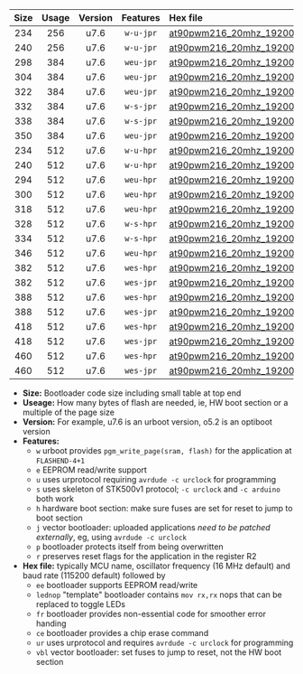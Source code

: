 |Size|Usage|Version|Features|Hex file|
|:-:|:-:|:-:|:-:|:--|
|234|256|u7.6|`w-u-jpr`|[at90pwm216_20mhz_19200bps_ur_vbl.hex](https://raw.githubusercontent.com/stefanrueger/urboot/main//at90pwm216_20mhz_19200bps_ur_vbl.hex)|
|240|256|u7.6|`w-u-jpr`|[at90pwm216_20mhz_19200bps_lednop_ur_vbl.hex](https://raw.githubusercontent.com/stefanrueger/urboot/main//at90pwm216_20mhz_19200bps_lednop_ur_vbl.hex)|
|298|384|u7.6|`weu-jpr`|[at90pwm216_20mhz_19200bps_ee_ur_vbl.hex](https://raw.githubusercontent.com/stefanrueger/urboot/main//at90pwm216_20mhz_19200bps_ee_ur_vbl.hex)|
|304|384|u7.6|`weu-jpr`|[at90pwm216_20mhz_19200bps_ee_lednop_ur_vbl.hex](https://raw.githubusercontent.com/stefanrueger/urboot/main//at90pwm216_20mhz_19200bps_ee_lednop_ur_vbl.hex)|
|322|384|u7.6|`weu-jpr`|[at90pwm216_20mhz_19200bps_ee_lednop_fr_ur_vbl.hex](https://raw.githubusercontent.com/stefanrueger/urboot/main//at90pwm216_20mhz_19200bps_ee_lednop_fr_ur_vbl.hex)|
|332|384|u7.6|`w-s-jpr`|[at90pwm216_20mhz_19200bps_vbl.hex](https://raw.githubusercontent.com/stefanrueger/urboot/main//at90pwm216_20mhz_19200bps_vbl.hex)|
|338|384|u7.6|`w-s-jpr`|[at90pwm216_20mhz_19200bps_lednop_vbl.hex](https://raw.githubusercontent.com/stefanrueger/urboot/main//at90pwm216_20mhz_19200bps_lednop_vbl.hex)|
|350|384|u7.6|`weu-jpr`|[at90pwm216_20mhz_19200bps_ee_lednop_fr_ce_ur_vbl.hex](https://raw.githubusercontent.com/stefanrueger/urboot/main//at90pwm216_20mhz_19200bps_ee_lednop_fr_ce_ur_vbl.hex)|
|234|512|u7.6|`w-u-hpr`|[at90pwm216_20mhz_19200bps_ur.hex](https://raw.githubusercontent.com/stefanrueger/urboot/main//at90pwm216_20mhz_19200bps_ur.hex)|
|240|512|u7.6|`w-u-hpr`|[at90pwm216_20mhz_19200bps_lednop_ur.hex](https://raw.githubusercontent.com/stefanrueger/urboot/main//at90pwm216_20mhz_19200bps_lednop_ur.hex)|
|294|512|u7.6|`weu-hpr`|[at90pwm216_20mhz_19200bps_ee_ur.hex](https://raw.githubusercontent.com/stefanrueger/urboot/main//at90pwm216_20mhz_19200bps_ee_ur.hex)|
|300|512|u7.6|`weu-hpr`|[at90pwm216_20mhz_19200bps_ee_lednop_ur.hex](https://raw.githubusercontent.com/stefanrueger/urboot/main//at90pwm216_20mhz_19200bps_ee_lednop_ur.hex)|
|318|512|u7.6|`weu-hpr`|[at90pwm216_20mhz_19200bps_ee_lednop_fr_ur.hex](https://raw.githubusercontent.com/stefanrueger/urboot/main//at90pwm216_20mhz_19200bps_ee_lednop_fr_ur.hex)|
|328|512|u7.6|`w-s-hpr`|[at90pwm216_20mhz_19200bps.hex](https://raw.githubusercontent.com/stefanrueger/urboot/main//at90pwm216_20mhz_19200bps.hex)|
|334|512|u7.6|`w-s-hpr`|[at90pwm216_20mhz_19200bps_lednop.hex](https://raw.githubusercontent.com/stefanrueger/urboot/main//at90pwm216_20mhz_19200bps_lednop.hex)|
|346|512|u7.6|`weu-hpr`|[at90pwm216_20mhz_19200bps_ee_lednop_fr_ce_ur.hex](https://raw.githubusercontent.com/stefanrueger/urboot/main//at90pwm216_20mhz_19200bps_ee_lednop_fr_ce_ur.hex)|
|382|512|u7.6|`wes-hpr`|[at90pwm216_20mhz_19200bps_ee.hex](https://raw.githubusercontent.com/stefanrueger/urboot/main//at90pwm216_20mhz_19200bps_ee.hex)|
|382|512|u7.6|`wes-jpr`|[at90pwm216_20mhz_19200bps_ee_vbl.hex](https://raw.githubusercontent.com/stefanrueger/urboot/main//at90pwm216_20mhz_19200bps_ee_vbl.hex)|
|388|512|u7.6|`wes-hpr`|[at90pwm216_20mhz_19200bps_ee_lednop.hex](https://raw.githubusercontent.com/stefanrueger/urboot/main//at90pwm216_20mhz_19200bps_ee_lednop.hex)|
|388|512|u7.6|`wes-jpr`|[at90pwm216_20mhz_19200bps_ee_lednop_vbl.hex](https://raw.githubusercontent.com/stefanrueger/urboot/main//at90pwm216_20mhz_19200bps_ee_lednop_vbl.hex)|
|418|512|u7.6|`wes-hpr`|[at90pwm216_20mhz_19200bps_ee_lednop_fr.hex](https://raw.githubusercontent.com/stefanrueger/urboot/main//at90pwm216_20mhz_19200bps_ee_lednop_fr.hex)|
|418|512|u7.6|`wes-jpr`|[at90pwm216_20mhz_19200bps_ee_lednop_fr_vbl.hex](https://raw.githubusercontent.com/stefanrueger/urboot/main//at90pwm216_20mhz_19200bps_ee_lednop_fr_vbl.hex)|
|460|512|u7.6|`wes-hpr`|[at90pwm216_20mhz_19200bps_ee_lednop_fr_ce.hex](https://raw.githubusercontent.com/stefanrueger/urboot/main//at90pwm216_20mhz_19200bps_ee_lednop_fr_ce.hex)|
|460|512|u7.6|`wes-jpr`|[at90pwm216_20mhz_19200bps_ee_lednop_fr_ce_vbl.hex](https://raw.githubusercontent.com/stefanrueger/urboot/main//at90pwm216_20mhz_19200bps_ee_lednop_fr_ce_vbl.hex)|

- **Size:** Bootloader code size including small table at top end
- **Useage:** How many bytes of flash are needed, ie, HW boot section or a multiple of the page size
- **Version:** For example, u7.6 is an urboot version, o5.2 is an optiboot version
- **Features:**
  + `w` urboot provides `pgm_write_page(sram, flash)` for the application at `FLASHEND-4+1`
  + `e` EEPROM read/write support
  + `u` uses urprotocol requiring `avrdude -c urclock` for programming
  + `s` uses skeleton of STK500v1 protocol; `-c urclock` and `-c arduino` both work
  + `h` hardware boot section: make sure fuses are set for reset to jump to boot section
  + `j` vector bootloader: uploaded applications *need to be patched externally*, eg, using `avrdude -c urclock`
  + `p` bootloader protects itself from being overwritten
  + `r` preserves reset flags for the application in the register R2
- **Hex file:** typically MCU name, oscillator frequency (16 MHz default) and baud rate (115200 default) followed by
  + `ee` bootloader supports EEPROM read/write
  + `lednop` "template" bootloader contains `mov rx,rx` nops that can be replaced to toggle LEDs
  + `fr` bootloader provides non-essential code for smoother error handing
  + `ce` bootloader provides a chip erase command
  + `ur` uses urprotocol and requires `avrdude -c urclock` for programming
  + `vbl` vector bootloader: set fuses to jump to reset, not the HW boot section
